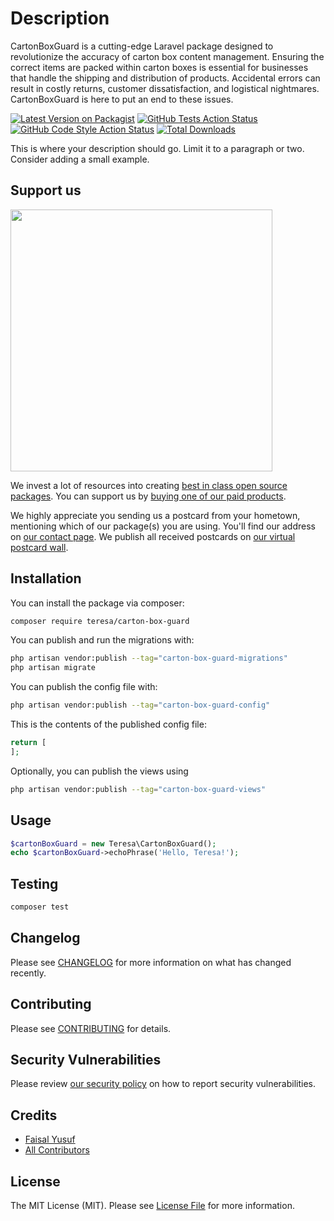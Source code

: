 # Description
CartonBoxGuard is a cutting-edge Laravel package designed to revolutionize the accuracy of carton box content management. Ensuring the correct items are packed within carton boxes is essential for businesses that handle the shipping and distribution of products. Accidental errors can result in costly returns, customer dissatisfaction, and logistical nightmares. CartonBoxGuard is here to put an end to these issues.

[![Latest Version on Packagist](https://img.shields.io/packagist/v/teresa/carton-box-guard.svg?style=flat-square)](https://packagist.org/packages/teresa/carton-box-guard)
[![GitHub Tests Action Status](https://img.shields.io/github/actions/workflow/status/teresa/carton-box-guard/run-tests.yml?branch=main&label=tests&style=flat-square)](https://github.com/teresa/carton-box-guard/actions?query=workflow%3Arun-tests+branch%3Amain)
[![GitHub Code Style Action Status](https://img.shields.io/github/actions/workflow/status/teresa/carton-box-guard/fix-php-code-style-issues.yml?branch=main&label=code%20style&style=flat-square)](https://github.com/teresa/carton-box-guard/actions?query=workflow%3A"Fix+PHP+code+style+issues"+branch%3Amain)
[![Total Downloads](https://img.shields.io/packagist/dt/teresa/carton-box-guard.svg?style=flat-square)](https://packagist.org/packages/teresa/carton-box-guard)

This is where your description should go. Limit it to a paragraph or two. Consider adding a small example.

## Support us

[<img src="https://github-ads.s3.eu-central-1.amazonaws.com/carton-box-guard.jpg?t=1" width="419px" />](https://spatie.be/github-ad-click/carton-box-guard)

We invest a lot of resources into creating [best in class open source packages](https://spatie.be/open-source). You can support us by [buying one of our paid products](https://spatie.be/open-source/support-us).

We highly appreciate you sending us a postcard from your hometown, mentioning which of our package(s) you are using. You'll find our address on [our contact page](https://spatie.be/about-us). We publish all received postcards on [our virtual postcard wall](https://spatie.be/open-source/postcards).

## Installation

You can install the package via composer:

```bash
composer require teresa/carton-box-guard
```

You can publish and run the migrations with:

```bash
php artisan vendor:publish --tag="carton-box-guard-migrations"
php artisan migrate
```

You can publish the config file with:

```bash
php artisan vendor:publish --tag="carton-box-guard-config"
```

This is the contents of the published config file:

```php
return [
];
```

Optionally, you can publish the views using

```bash
php artisan vendor:publish --tag="carton-box-guard-views"
```

## Usage

```php
$cartonBoxGuard = new Teresa\CartonBoxGuard();
echo $cartonBoxGuard->echoPhrase('Hello, Teresa!');
```

## Testing

```bash
composer test
```

## Changelog

Please see [CHANGELOG](CHANGELOG.md) for more information on what has changed recently.

## Contributing

Please see [CONTRIBUTING](CONTRIBUTING.md) for details.

## Security Vulnerabilities

Please review [our security policy](../../security/policy) on how to report security vulnerabilities.

## Credits

- [Faisal Yusuf](https://github.com/xBigDaddyx)
- [All Contributors](../../contributors)

## License

The MIT License (MIT). Please see [License File](LICENSE.md) for more information.

